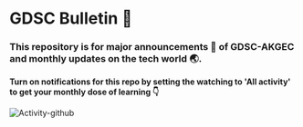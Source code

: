 # **GDSC Bulletin 📰**

### **This repository is for major announcements 📢 of GDSC-AKGEC and monthly updates on the tech world 🌏.**

**Turn on notifications for this repo by setting the watching to 'All activity' to get your monthly dose of learning 👇**

![Activity-github](https://user-images.githubusercontent.com/93003699/152220744-e08c9348-b46f-4e95-a279-4621990d2905.jpg)
